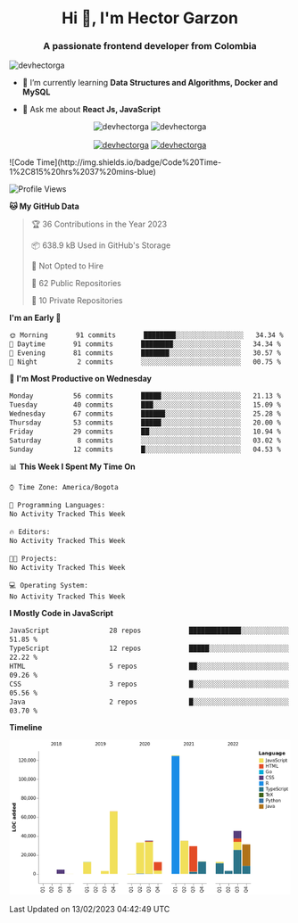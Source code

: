 <h1 align="center">Hi 👋, I'm Hector Garzon</h1>
<h3 align="center">A passionate frontend developer from Colombia</h3>

<p align="left"> <img src="https://komarev.com/ghpvc/?username=devhectorga" alt="devhectorga" /> </p>

- 🌱 I’m currently learning **Data Structures and Algorithms, Docker and MySQL**

- 💬 Ask me about **React Js, JavaScript**

<p align="center"> <img src="https://github-readme-stats.vercel.app/api?username=devhectorga&count_private=true&show_icons=true" alt="devhectorga" /> <img src="https://github-readme-stats.vercel.app/api/top-langs/?username=devhectorga&layout=compact" alt="devhectorga" /></p>

<p align="center">
<a href="https://twitter.com/devhectorga" target="blank"><img align="center" src="https://cdn.jsdelivr.net/npm/simple-icons@3.0.1/icons/twitter.svg" alt="devhectorga" height="20" width="20" /></a>
<a href="https://linkedin.com/in/devhectorga" target="blank"><img align="center" src="https://cdn.jsdelivr.net/npm/simple-icons@3.0.1/icons/linkedin.svg" alt="devhectorga" height="20" width="20" /></a>
</p>
<!--START_SECTION:waka-->
![Code Time](http://img.shields.io/badge/Code%20Time-1%2C815%20hrs%2037%20mins-blue)

![Profile Views](http://img.shields.io/badge/Profile%20Views-0-blue)

**🐱 My GitHub Data** 

> 🏆 36 Contributions in the Year 2023
 > 
> 📦 638.9 kB Used in GitHub's Storage 
 > 
> 🚫 Not Opted to Hire
 > 
> 📜 62 Public Repositories 
 > 
> 🔑 10 Private Repositories  
 > 
**I'm an Early 🐤** 

```text
🌞 Morning       91 commits       ████████░░░░░░░░░░░░░░░░░   34.34 % 
🌆 Daytime       91 commits       ████████░░░░░░░░░░░░░░░░░   34.34 % 
🌃 Evening       81 commits       ███████░░░░░░░░░░░░░░░░░░   30.57 % 
🌙 Night          2 commits       ░░░░░░░░░░░░░░░░░░░░░░░░░   00.75 % 

```
📅 **I'm Most Productive on Wednesday** 

```text
Monday          56 commits       █████░░░░░░░░░░░░░░░░░░░░   21.13 % 
Tuesday         40 commits       ███░░░░░░░░░░░░░░░░░░░░░░   15.09 % 
Wednesday       67 commits       ██████░░░░░░░░░░░░░░░░░░░   25.28 % 
Thursday        53 commits       █████░░░░░░░░░░░░░░░░░░░░   20.00 % 
Friday          29 commits       ██░░░░░░░░░░░░░░░░░░░░░░░   10.94 % 
Saturday         8 commits       ░░░░░░░░░░░░░░░░░░░░░░░░░   03.02 % 
Sunday          12 commits       █░░░░░░░░░░░░░░░░░░░░░░░░   04.53 % 

```


📊 **This Week I Spent My Time On** 

```text
⌚︎ Time Zone: America/Bogota

💬 Programming Languages: 
No Activity Tracked This Week

🔥 Editors: 
No Activity Tracked This Week

🐱‍💻 Projects: 
No Activity Tracked This Week

💻 Operating System: 
No Activity Tracked This Week

```

**I Mostly Code in JavaScript** 

```text
JavaScript               28 repos            █████████████░░░░░░░░░░░░   51.85 % 
TypeScript               12 repos            █████░░░░░░░░░░░░░░░░░░░░   22.22 % 
HTML                     5 repos             ██░░░░░░░░░░░░░░░░░░░░░░░   09.26 % 
CSS                      3 repos             █░░░░░░░░░░░░░░░░░░░░░░░░   05.56 % 
Java                     2 repos             █░░░░░░░░░░░░░░░░░░░░░░░░   03.70 % 

```


**Timeline**

![Chart not found](https://raw.githubusercontent.com/devHectorGa/devHectorGa/master/charts/bar_graph.png) 


 Last Updated on 13/02/2023 04:42:49 UTC
<!--END_SECTION:waka-->

